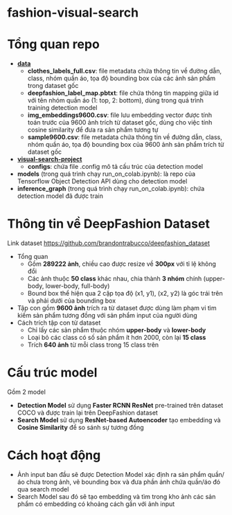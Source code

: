 # fashion-visual-search
# **Tổng quan repo**
- [**data**]((https://github.com/TanThinNguyen/fashion-visual-search/tree/master/data))
  + **clothes_labels_full.csv**: file metadata chứa thông tin về đường dẫn, class, nhóm quần áo, tọa độ bounding box của các ảnh sản phẩm trong dataset gốc
  + **deepfashion_label_map.pbtxt**: file chứa thông tin mapping giữa id với tên nhóm quần áo (1: top, 2: bottom), dùng trong quá trình training detection model
  + **img_embeddings9600.csv**: file lưu embedding vector được tính toán trước của 9600 ảnh trích từ dataset gốc, dùng cho việc tính cosine similarity để đưa ra sản phẩm tương tự
  + **sample9600.csv**: file metadata chứa thông tin về đường dẫn, class, nhóm quần áo, tọa độ bounding box của 9600 ảnh sản phẩm trích từ dataset gốc
- [**visual-search-project**](https://github.com/TanThinNguyen/fashion-visual-search/tree/master/fashion-search-project)
  + **configs**: chứa file .config mô tả cấu trúc của detection model
- **models** (trong quá trình chạy run_on_colab.ipynb): là repo của Tensorflow Object Detection API dùng cho detection model
- **inference_graph** (trong quá trình chạy run_on_colab.ipynb): chứa detection model đã được train

# **Thông tin về DeepFashion Dataset**
Link dataset https://github.com/brandontrabucco/deepfashion_dataset
- Tổng quan
  + Gồm **289222 ảnh**, chiều cao được resize về **300px** với tỉ lệ không đổi
  + Các ảnh thuộc **50 class** khác nhau, chia thành **3 nhóm** chính (upper-body, lower-body, full-body)
  + Bound box thể hiện qua 2 cặp tọa độ (x1, y1), (x2, y2) là góc trái trên và phải dưới của bounding box
- Tập con gồm **9600 ảnh** trích ra từ dataset được dùng làm phạm vi tìm kiếm sản phẩm tương đồng với sản phẩm input của người dùng
- Cách trích tập con từ dataset
  + Chỉ lấy các sản phẩm thuộc nhóm **upper-body** và **lower-body**
  + Loại bỏ các class có số sản phẩm ít hơn 2000, còn lại **15 class**
  + Trích **640 ảnh** từ mỗi class trong 15 class trên

# **Cấu trúc model**
Gồm 2 model
- **Detection Model** sử dụng **Faster RCNN ResNet** pre-trained trên dataset COCO và được train lại trên DeepFashion dataset
- **Search Model** sử dụng **ResNet-based Autoencoder** tạo embedding và **Cosine Similarity** để so sánh sự tương đồng

# Cách hoạt động
- Ảnh input ban đầu sẽ được Detection Model xác định ra sản phẩm quần/áo chưa trong ảnh, vẽ bounding box và đưa phần ảnh chứa quần/áo đó qua search model
- Search Model sau đó sẽ tạo embedding và tìm trong kho ảnh các sản phẩm có embedding có khoảng cách gần với ảnh input
